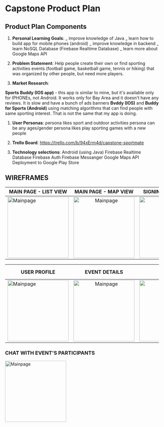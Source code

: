 # Capstone Product Plan

## Product Plan Components
1. __Personal Learning Goals__:
 _ improve knowledge of Java
 _ learn how to build app for mobile phones (android)
 _ improve knowledge in backend
 _ learn NoSQL Database (Firebase Realtime Database)
 _ learn more about Google Maps API 

1. __Problem Statement__: Help people create their own or find sporting activities events (football game, basketball game, tennis or hiking) that was organized by other people, but need more players.

1. __Market Research__:
  
  __Sports Buddy (IOS app)__ - this app is similar to mine, but it's available only for IPHONEs, not Android. It works only for Bay Area and it doesn't have any reviews. It is slow and have a bunch of ads banners
  __Bvddy (IOS)__ and __Buddy for Sports (Android)__ using matching algorithms that can find people with same sporting interest. That is not the same that my app is doing.


1. __User Personas__: 
persona likes sport and outdoor activities
persona can be any ages/gender
persona likes play sporting games with a new people 


1. __Trello Board__:
 https://trello.com/b/94xErm4d/capstone-sportmate
 
 
1. __Technology selections__:
  Android (using Java)
 Firebase Realtime Database
 Firebase Auth
 Firebase Messanger 
 Google Maps API
 Deployment to Google Play Store


## WIREFRAMES

| MAIN PAGE - LIST VIEW   |      MAIN PAGE - MAP VIEW      |  SIGNIN / SIGN UP FORM |
|----------|:-------------:|------:|
| <img src="https://github.com/natalia-ku/Capstone/blob/master/wireframes/MainPage-ListOfAllEvents.png" alt="Mainpage" width= "200px"/> |  <img src="https://github.com/natalia-ku/Capstone/blob/master/wireframes/MainPage-MapOfAllEvent.png" alt="Mainpage" width= "200px"/>  | <img src="https://github.com/natalia-ku/Capstone/blob/master/wireframes/SignInSignUpForm.png" alt="Mainpage" width= "200px"/>|


| USER PROFILE  |      EVENT DETAILS     |  LIST OF EVENT PARTICIPANTS |
|----------|:-------------:|------:|
| <img src="https://github.com/natalia-ku/Capstone/blob/master/wireframes/UserProfile.png" alt="Mainpage" width= "200px"/>  |  <img src="https://github.com/natalia-ku/Capstone/blob/master/wireframes/EventDetailPage.png" alt="Mainpage" width= "200px"/>  | <img src="https://github.com/natalia-ku/Capstone/blob/master/wireframes/ListOfEventParticipants.png" alt="Mainpage" width= "200px"/>|

### CHAT WITH EVENT'S PARTICIPANTS
<img src="https://github.com/natalia-ku/Capstone/blob/master/wireframes/ChatWithEventParticipants.png" alt="Mainpage" width= "200px"/> 
